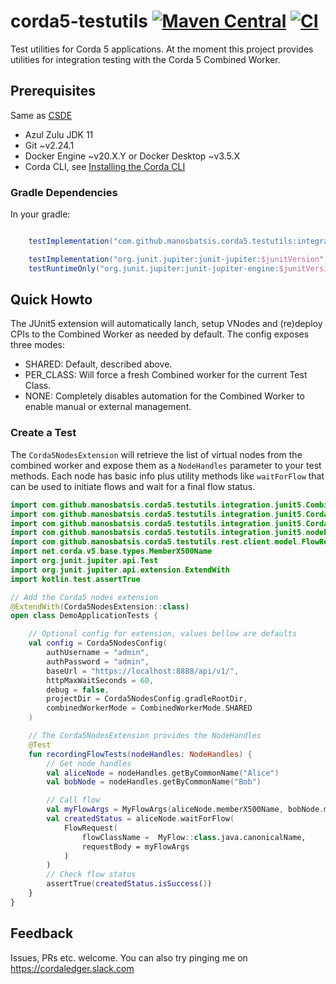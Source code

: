 # corda5-testutils [![Maven Central](https://img.shields.io/maven-central/v/com.github.manosbatsis.corda5.testutils/integration-junit5.svg)](https://repo1.maven.org/maven2/com/github/manosbatsis/corda5/testutils/integration-junit5/) [![CI](https://github.com/manosbatsis/corda5-testutils/actions/workflows/gradle.yml/badge.svg)](https://github.com/manosbatsis/corda5-testutils/actions/workflows/gradle.yml)

Test utilities for Corda 5 applications.
At the moment this project provides utilities for integration testing with the Corda 5 Combined Worker.

## Prerequisites

Same as [CSDE](https://docs.r3.com/en/platform/corda/5.0/developing-applications/getting-started/prerequisites.html#software-prerequisites) 

- Azul Zulu JDK 11
- Git ~v2.24.1
- Docker Engine ~v20.X.Y or Docker Desktop ~v3.5.X
- Corda CLI, see [Installing the Corda CLI](https://docs.r3.com/en/platform/corda/5.0/developing-applications/tooling/installing-corda-cli.html)

### Gradle Dependencies

In your gradle:

```groovy

    testImplementation("com.github.manosbatsis.corda5.testutils:integration-junit5:1.0.0")

    testImplementation("org.junit.jupiter:junit-jupiter:$junitVersion")
    testRuntimeOnly("org.junit.jupiter:junit-jupiter-engine:$junitVersion")
```

## Quick Howto

The JUnit5 extension will automatically lanch, setup VNodes and (re)deploy CPIs 
to the Combined Worker as needed by default. The config exposes three modes:

- SHARED: Default, described above. 
- PER_CLASS: Will force a fresh Combined worker for the current Test Class.
- NONE: Completely disables automation for the Combined Worker to enable manual or external management.


### Create a Test

The `Corda5NodesExtension` will retrieve the list of virtual nodes from the combined worker 
and expose them as a `NodeHandles` parameter to your test methods. Each node has basic info plus 
utility methods like `waitForFlow` that can be used to initiate flows and wait for a final flow status.

```kotlin
import com.github.manosbatsis.corda5.testutils.integration.junit5.CombinedWorkerMode
import com.github.manosbatsis.corda5.testutils.integration.junit5.Corda5NodesConfig
import com.github.manosbatsis.corda5.testutils.integration.junit5.Corda5NodesExtension
import com.github.manosbatsis.corda5.testutils.integration.junit5.nodehandles.NodeHandles
import com.github.manosbatsis.corda5.testutils.rest.client.model.FlowRequest
import net.corda.v5.base.types.MemberX500Name
import org.junit.jupiter.api.Test
import org.junit.jupiter.api.extension.ExtendWith
import kotlin.test.assertTrue

// Add the Corda5 nodes extension
@ExtendWith(Corda5NodesExtension::class)
open class DemoApplicationTests {

    // Optional config for extension, values bellow are defaults
    val config = Corda5NodesConfig(
        authUsername = "admin",
        authPassword = "admin",
        baseUrl = "https://localhost:8888/api/v1/",
        httpMaxWaitSeconds = 60,
        debug = false,
        projectDir = Corda5NodesConfig.gradleRootDir,
        combinedWorkerMode = CombinedWorkerMode.SHARED
    )

    // The Corda5NodesExtension provides the NodeHandles
    @Test
    fun recordingFlowTests(nodeHandles: NodeHandles) {
        // Get node handles
        val aliceNode = nodeHandles.getByCommonName("Alice")
        val bobNode = nodeHandles.getByCommonName("Bob")

        // Call flow
        val myFlowArgs = MyFlowArgs(aliceNode.memberX500Name, bobNode.memberX500Name)
        val createdStatus = aliceNode.waitForFlow(
            FlowRequest(
                flowClassName =  MyFlow::class.java.canonicalName,
                requestBody = myFlowArgs
            )
        )
        // Check flow status
        assertTrue(createdStatus.isSuccess())
    }
}
```

## Feedback

Issues, PRs etc. welcome. You can also try pinging me on https://cordaledger.slack.com